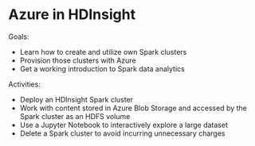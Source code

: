 # Azure in HDInsight

Goals: 
- Learn how to create and utilize own Spark clusters
- Provision those clusters with Azure
- Get a working introduction to Spark data analytics

Activities:
- Deploy an HDInsight Spark cluster
- Work with content stored in Azure Blob Storage and accessed by the Spark cluster
as an HDFS volume
- Use a Jupyter Notebook to interactively explore a large dataset
- Delete a Spark cluster to avoid incurring unnecessary charges